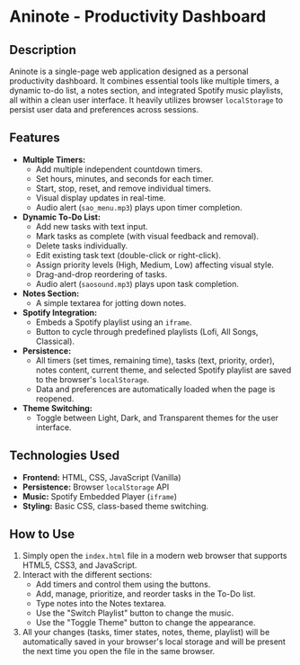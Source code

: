# Aninote - Productivity Dashboard

## Description

Aninote is a single-page web application designed as a personal productivity dashboard. It combines essential tools like multiple timers, a dynamic to-do list, a notes section, and integrated Spotify music playlists, all within a clean user interface. It heavily utilizes browser `localStorage` to persist user data and preferences across sessions.

## Features

*   **Multiple Timers:**
    *   Add multiple independent countdown timers.
    *   Set hours, minutes, and seconds for each timer.
    *   Start, stop, reset, and remove individual timers.
    *   Visual display updates in real-time.
    *   Audio alert (`sao_menu.mp3`) plays upon timer completion.
*   **Dynamic To-Do List:**
    *   Add new tasks with text input.
    *   Mark tasks as complete (with visual feedback and removal).
    *   Delete tasks individually.
    *   Edit existing task text (double-click or right-click).
    *   Assign priority levels (High, Medium, Low) affecting visual style.
    *   Drag-and-drop reordering of tasks.
    *   Audio alert (`saosound.mp3`) plays upon task completion.
*   **Notes Section:**
    *   A simple textarea for jotting down notes.
*   **Spotify Integration:**
    *   Embeds a Spotify playlist using an `iframe`.
    *   Button to cycle through predefined playlists (Lofi, All Songs, Classical).
*   **Persistence:**
    *   All timers (set times, remaining time), tasks (text, priority, order), notes content, current theme, and selected Spotify playlist are saved to the browser's `localStorage`.
    *   Data and preferences are automatically loaded when the page is reopened.
*   **Theme Switching:**
    *   Toggle between Light, Dark, and Transparent themes for the user interface.

## Technologies Used

*   **Frontend:** HTML, CSS, JavaScript (Vanilla)
*   **Persistence:** Browser `localStorage` API
*   **Music:** Spotify Embedded Player (`iframe`)
*   **Styling:** Basic CSS, class-based theme switching.

## How to Use

1.  Simply open the `index.html` file in a modern web browser that supports HTML5, CSS3, and JavaScript.
2.  Interact with the different sections:
    *   Add timers and control them using the buttons.
    *   Add, manage, prioritize, and reorder tasks in the To-Do list.
    *   Type notes into the Notes textarea.
    *   Use the "Switch Playlist" button to change the music.
    *   Use the "Toggle Theme" button to change the appearance.
3.  All your changes (tasks, timer states, notes, theme, playlist) will be automatically saved in your browser's local storage and will be present the next time you open the file in the same browser.

<!-- Optional: Add screenshots here -->
<!--
## Screenshots

(Add screenshots of the application interface here)
-->
